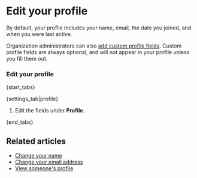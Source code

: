 # Edit your profile

By default, your profile includes your name, email, the date you joined, and
when you were last active.

Organization administrators can also
[add custom profile fields](/help/add-custom-profile-fields). Custom profile
fields are always optional, and will not appear in your profile unless you
fill them out.

### Edit your profile

{start_tabs}

{settings_tab|profile}

1. Edit the fields under **Profile**.

{end_tabs}

## Related articles

* [Change your name](/help/change-your-name)
* [Change your email address](/help/change-your-email-address)
* [View someone's profile](/help/view-someones-profile)
